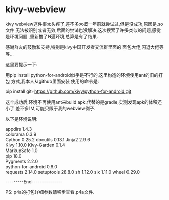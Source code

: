 # kivy-webview

kivy webview这件事太头疼了,差不多大概一年前就尝试过,但是没成功,原因是.so文件
无法被识别或者无效,后面的尝试也没解决,这次搜索了许多类似的问题,感觉是环境问题
,重新撸了N遍环境,总算是有了结果.

感谢群友的鼓励和支持,特别是kivy中国开发者交流群里面的 面包大佬,闪退大佬等等...

这里要提示一下:

用pip install python-for-android似乎是不行的,这里构造的环境使用ant的旧的打包
方式,我本人从github里面安装 使用的命令是:

pip install git+https://github.com/kivy/python-for-android.git

这个成功后,环境不再使用ant来build apk,代替的是gradle,实测发现apk的体积还小了
差不多1M,可能只限于我的webview例子.

以下是环境说明:

appdirs            1.4.3  
colorama           0.3.9  
Cython             0.25.2 
docutils           0.13.1 
Jinja2             2.9.6  
Kivy               1.10.0 
Kivy-Garden        0.1.4  
MarkupSafe         1.0    
pip                18.0   
Pygments           2.2.0  
python-for-android 0.6.0  
requests           2.14.0 
setuptools         28.8.0 
sh                 1.12.0 
six                1.11.0 
wheel              0.29.0 

---------End---------------

PS:
   p4a的打包详细参数请移步查看.p4a文件.
